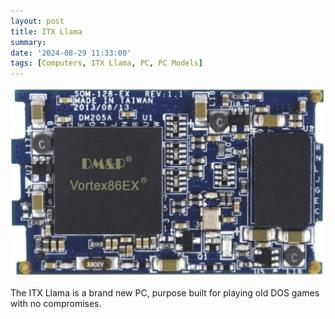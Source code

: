 ```yaml
---
layout: post
title: ITX Llama
summary: 
date: '2024-08-29 11:33:00'
tags: [Computers, ITX Llama, PC, PC Models]
---
```


![](img/hardware/som-128-ex.jpg)

The ITX Llama is a brand new PC, purpose built for playing old DOS games with no compromises.